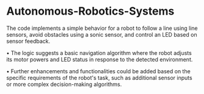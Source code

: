 # Autonomous-Robotics-Systems


The code implements a simple behavior for a robot to follow a line using line sensors, avoid
obstacles using a sonic sensor, and control an LED based on sensor feedback.

• The logic suggests a basic navigation algorithm where the robot adjusts its motor powers and
LED status in response to the detected environment.

• Further enhancements and functionalities could be added based on the specific requirements of
the robot's task, such as additional sensor inputs or more complex decision-making algorithms.
